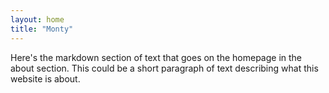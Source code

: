```yaml
---
layout: home
title: "Monty"
---
```


Here's the markdown section of text that goes on the homepage in the about section. This could be a short paragraph of text describing what this website is about.
